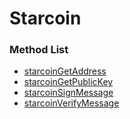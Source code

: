 # Starcoin

### Method List

* [starcoinGetAddress](startcoingetaddress.md)
* [starcoinGetPublicKey](starcoingetpublickey.md)
* [starcoinSignMessage](starcoinsignmessage.md)
* [starcoinVerifyMessage](starcoinverifymessage.md)
